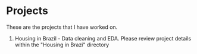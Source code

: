 # Projects
These are the projects that I have worked on. 


1) Housing in Brazil - Data cleaning and EDA.
Please review project details within the "Housing in Brazi" directory 

